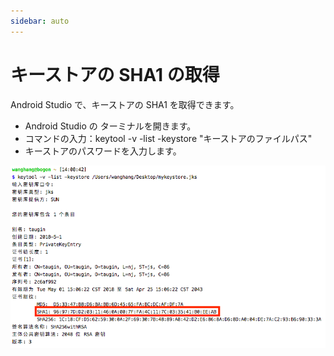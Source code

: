 ```yaml
---
sidebar: auto
---
```


# キーストアの SHA1 の取得

Android Studio で、キーストアの SHA1 を取得できます。

- Android Studio の ターミナルを開きます。
- コマンドの入力：keytool -v -list -keystore "キーストアのファイルパス"
- キーストアのパスワードを入力します。

<img src="./../images/android/app_sha1.png" width="800"/>